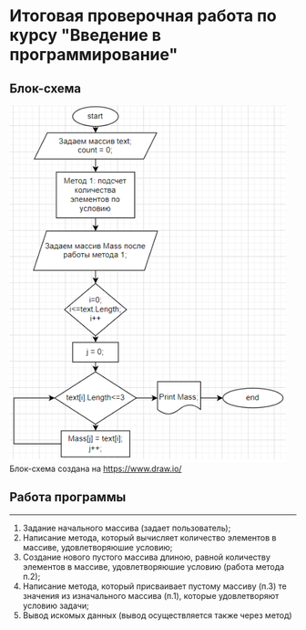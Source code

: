 # Итоговая проверочная работа по курсу "Введение в программирование"

## Блок-схема

![Блок-схема](algorithm.PNG)
Блок-схема создана на https://www.draw.io/

## Работа программы
___
1. Задание начального массива (задает пользователь);
2. Написание метода, который вычисляет количество элементов в массиве, удовлетворяюшие условию;
3. Создание нового пустого массива длиною, равной количеству элементов в массиве, удовлетворяюшие условию (работа метода п.2);
4. Написание метода, который присваивает пустому массиву (п.3) те значения из изначального массива (п.1), которые удовлетворяют условию задачи;
5. Вывод искомых данных (вывод осуществляется также через метод)